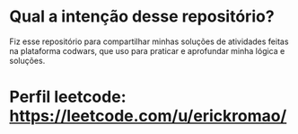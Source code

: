 
# Qual a intenção desse repositório? #

Fiz esse repositório para compartilhar minhas soluções de atividades feitas na 
plataforma codwars, que uso para praticar e aprofundar minha lógica e soluções.

# Perfil leetcode:<br>https://leetcode.com/u/erickromao/
